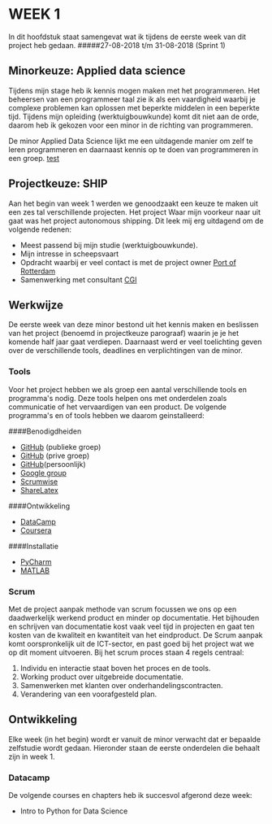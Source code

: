 # WEEK 1
In dit hoofdstuk staat samengevat wat ik tijdens de eerste week van dit project heb gedaan.
#####27-08-2018 t/m 31-08-2018 (Sprint 1)

## Minorkeuze: Applied data science
Tijdens mijn stage heb ik kennis mogen maken met het programmeren. Het beheersen van een programmeer taal
zie ik als een vaardigheid waarbij je complexe problemen kan oplossen met beperkte middelen in een beperkte tijd.
Tijdens mijn opleiding (werktuigbouwkunde) komt dit niet aan de orde, daarom heb ik gekozen voor een minor in de
richting van programmeren.

De minor Applied Data Science lijkt me een uitdagende manier om zelf te leren programmeren en daarnaast kennis 
op te doen van programmeren in een groep.
[test](###Datacamp) 

## Projectkeuze: SHIP
Aan het begin van week 1 werden we genoodzaakt een keuze te maken uit een zes tal verschillende projecten. Het project
Waar mijn voorkeur naar uit gaat was het project autonomous shipping. Dit leek mij erg uitdagend om de volgende redenen:
- Meest passend bij mijn studie (werktuigbouwkunde).
- Mijn intresse in scheepsvaart
- Opdracht waarbij er veel contact is met de project owner [Port of Rotterdam](https://www.portofrotterdam.com/nl)
- Samenwerking met consultant [CGI](https://www.cginederland.nl/)


## Werkwijze
De eerste week van deze minor bestond uit het kennis maken en beslissen van het project (benoemd in projectkeuze parograaf) waarin je je het komende half jaar 
gaat verdiepen. Daarnaast werd er veel toelichting geven over de verschillende tools, deadlines en verplichtingen van de minor.

### Tools
Voor het project hebben we als groep een aantal verschillende tools en programma's nodig. 
Deze tools helpen ons met onderdelen zoals communicatie of het vervaardigen van een product. De volgende programma's
en of tools hebben we daarom geinstalleerd:

####Benodigdheiden

- [GitHub](https://github.com/kb-74) (publieke groep)
- [GitHub](https://github.com/jobvink/wall_detection) (prive groep)
- [GitHub](https://github.com/JelteMolenaar)(persoonlijk)
- [Google group](ship2018@googlegroups.com)
- [Scrumwise](https://www.scrumwise.com/scrum/#/backlog/project/kb74-2018-autonomous-shipping/)
- [ShareLatex](https://www.sharelatex.com/) 

####Ontwikkeling

- [DataCamp](https://www.datacamp.com/)
- [Coursera](https://www.coursera.org/learn/machine-learning/home/welcome)

####Installatie

- [PyCharm](https://www.jetbrains.com/pycharm/)
- [MATLAB](https://www.mathworks.com/)


### Scrum
Met de project aanpak methode van scrum focussen we ons op een daadwerkelijk werkend product en minder op documentatie.
Het bijhouden en schrijven van documentatie kost vaak veel tijd in projecten en gaat ten kosten van de kwaliteit en kwantiteit
van het eindproduct. De Scrum aanpak komt oorspronkelijk uit de ICT-sector, en past goed bij het project wat we op dit 
moment uitvoeren. Bij het scrum proces staan 4 regels centraal:
1. Individu en interactie staat boven het proces en de tools. 
2. Working product over uitgebreide documentatie.
3. Samenwerken met klanten over onderhandelingscontracten.
4. Verandering van een voorafgesteld plan.


## Ontwikkeling
Elke week (in het begin) wordt er vanuit de minor verwacht dat er bepaalde zelfstudie wordt gedaan. 
Hieronder staan de eerste onderdelen die behaalt zijn in week 1. 

### Datacamp
De volgende courses en chapters heb ik succesvol afgerond deze week:
- Intro to Python for Data Science

